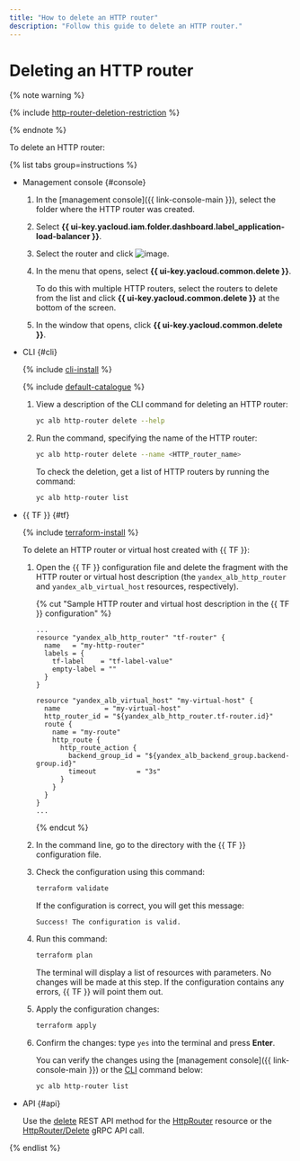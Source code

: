 ```yaml
---
title: "How to delete an HTTP router"
description: "Follow this guide to delete an HTTP router."
---
```


# Deleting an HTTP router

{% note warning %}

{% include [http-router-deletion-restriction](../../_includes/application-load-balancer/http-router-deletion-restriction.md) %}

{% endnote %}

To delete an HTTP router:

{% list tabs group=instructions %}

- Management console {#console}

   1. In the [management console]({{ link-console-main }}), select the folder where the HTTP router was created.
   1. Select **{{ ui-key.yacloud.iam.folder.dashboard.label_application-load-balancer }}**.
   1. Select the router and click ![image](../../_assets/console-icons/ellipsis.svg).
   1. In the menu that opens, select **{{ ui-key.yacloud.common.delete }}**.

      To do this with multiple HTTP routers, select the routers to delete from the list and click **{{ ui-key.yacloud.common.delete }}** at the bottom of the screen.
   1. In the window that opens, click **{{ ui-key.yacloud.common.delete }}**.

- CLI {#cli}

   {% include [cli-install](../../_includes/cli-install.md) %}

   {% include [default-catalogue](../../_includes/default-catalogue.md) %}

   1. View a description of the CLI command for deleting an HTTP router:

      ```bash
      yc alb http-router delete --help
      ```

   1. Run the command, specifying the name of the HTTP router:

      ```bash
      yc alb http-router delete --name <HTTP_router_name>
      ```

      To check the deletion, get a list of HTTP routers by running the command:

      ```bash
      yc alb http-router list
      ```

- {{ TF }} {#tf}

   {% include [terraform-install](../../_includes/terraform-install.md) %}

   To delete an HTTP router or virtual host created with {{ TF }}:
   1. Open the {{ TF }} configuration file and delete the fragment with the HTTP router or virtual host description (the `yandex_alb_http_router` and `yandex_alb_virtual_host` resources, respectively).

      {% cut "Sample HTTP router and virtual host description in the {{ TF }} configuration" %}

      ```hcl
      ...
      resource "yandex_alb_http_router" "tf-router" {
        name   = "my-http-router"
        labels = {
          tf-label    = "tf-label-value"
          empty-label = ""
        }
      }

      resource "yandex_alb_virtual_host" "my-virtual-host" {
        name           = "my-virtual-host"
        http_router_id = "${yandex_alb_http_router.tf-router.id}"
        route {
          name = "my-route"
          http_route {
            http_route_action {
              backend_group_id = "${yandex_alb_backend_group.backend-group.id}"
              timeout          = "3s"
            }
          }
        }
      }
      ...
      ```

      {% endcut %}

   1. In the command line, go to the directory with the {{ TF }} configuration file.
   1. Check the configuration using this command:

      ```bash
      terraform validate
      ```

      If the configuration is correct, you will get this message:

      ```text
      Success! The configuration is valid.
      ```

   1. Run this command:

      ```bash
      terraform plan
      ```

      The terminal will display a list of resources with parameters. No changes will be made at this step. If the configuration contains any errors, {{ TF }} will point them out.
   1. Apply the configuration changes:

      ```bash
      terraform apply
      ```

   1. Confirm the changes: type `yes` into the terminal and press **Enter**.

      You can verify the changes using the [management console]({{ link-console-main }}) or the [CLI](../../cli/quickstart.md) command below:

      ```bash
      yc alb http-router list
      ```

- API {#api}

   Use the [delete](../api-ref/HttpRouter/delete.md) REST API method for the [HttpRouter](../api-ref/HttpRouter/index.md) resource or the [HttpRouter/Delete](../api-ref/grpc/http_router_service.md#Delete) gRPC API call.

{% endlist %}